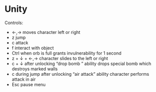 # Unity


Controls:
- ←,→    moves character left or right
- z      jump
- c      attack
- f      interact with object
- Ctrl   when orb is full grants invulnerability for 1 second
- z + ↓ + ←,→   character slides to the left or right
- c + ↓ after unlocking “drop bomb ” ability    drops special bomb which destroys marked walls
- c during jump after unlocking “air attack” ability    character performs attack in air
- Esc   pause menu
